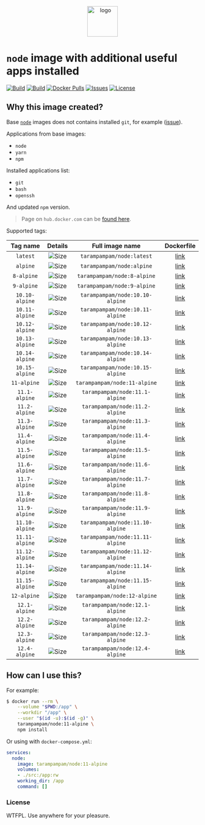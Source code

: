<p align="center">
  <img alt="logo" src="https://hsto.org/webt/83/nk/0y/83nk0ym623xt8yit1b3pq9tj4cs.png" width="80" />
</p>

# `node` image with additional useful apps installed

[![Build][badge_automated]][link_hub]
[![Build][badge_build]][link_hub]
[![Docker Pulls][badge_pulls]][link_hub]
[![Issues][badge_issues]][link_issues]
[![License][badge_license]][link_license]

## Why this image created?

Base [`node`][link_base_node_image] images does not contains installed `git`, for example ([issue][node-586]).

Applications from base images:

- `node`
- `yarn`
- `npm`

Installed applications list:

- `git`
- `bash`
- `openssh`

And updated `npm` version.

> Page on `hub.docker.com` can be [found here][link_hub].

Supported tags:

Tag name | Details | Full image name | Dockerfile
:------: | :-----: | :-------------: | :--------:
`latest` | ![Size][badge_size_latest] | `tarampampam/node:latest` | [link][dockerfile_latest]
`alpine` | ![Size][badge_size_alpine] | `tarampampam/node:alpine` | [link][dockerfile_alpine]
`8-alpine`    | ![Size][badge_size_8_alpine]    | `tarampampam/node:8-alpine`    | [link][dockerfile_8_alpine]
`9-alpine`    | ![Size][badge_size_9_alpine]    | `tarampampam/node:9-alpine`    | [link][dockerfile_9_alpine]
`10.10-alpine` | ![Size][badge_size_10_10_alpine] | `tarampampam/node:10.10-alpine` | [link][dockerfile_10_10_alpine]
`10.11-alpine` | ![Size][badge_size_10_11_alpine] | `tarampampam/node:10.11-alpine` | [link][dockerfile_10_11_alpine]
`10.12-alpine` | ![Size][badge_size_10_12_alpine] | `tarampampam/node:10.12-alpine` | [link][dockerfile_10_12_alpine]
`10.13-alpine` | ![Size][badge_size_10_13_alpine] | `tarampampam/node:10.13-alpine` | [link][dockerfile_10_13_alpine]
`10.14-alpine` | ![Size][badge_size_10_14_alpine] | `tarampampam/node:10.14-alpine` | [link][dockerfile_10_14_alpine]
`10.15-alpine` | ![Size][badge_size_10_15_alpine] | `tarampampam/node:10.15-alpine` | [link][dockerfile_10_15_alpine]
`11-alpine`    | ![Size][badge_size_11_alpine]    | `tarampampam/node:11-alpine`    | [link][dockerfile_11_alpine]
`11.1-alpine`  | ![Size][badge_size_11_1_alpine]  | `tarampampam/node:11.1-alpine`  | [link][dockerfile_11_1_alpine]
`11.2-alpine`  | ![Size][badge_size_11_2_alpine]  | `tarampampam/node:11.2-alpine`  | [link][dockerfile_11_2_alpine]
`11.3-alpine`  | ![Size][badge_size_11_3_alpine]  | `tarampampam/node:11.3-alpine`  | [link][dockerfile_11_3_alpine]
`11.4-alpine`  | ![Size][badge_size_11_4_alpine]  | `tarampampam/node:11.4-alpine`  | [link][dockerfile_11_4_alpine]
`11.5-alpine`  | ![Size][badge_size_11_5_alpine]  | `tarampampam/node:11.5-alpine`  | [link][dockerfile_11_5_alpine]
`11.6-alpine`  | ![Size][badge_size_11_6_alpine]  | `tarampampam/node:11.6-alpine`  | [link][dockerfile_11_6_alpine]
`11.7-alpine`  | ![Size][badge_size_11_7_alpine]  | `tarampampam/node:11.7-alpine`  | [link][dockerfile_11_7_alpine]
`11.8-alpine`  | ![Size][badge_size_11_8_alpine]  | `tarampampam/node:11.8-alpine`  | [link][dockerfile_11_8_alpine]
`11.9-alpine`  | ![Size][badge_size_11_9_alpine]  | `tarampampam/node:11.9-alpine`  | [link][dockerfile_11_9_alpine]
`11.10-alpine` | ![Size][badge_size_11_10_alpine] | `tarampampam/node:11.10-alpine` | [link][dockerfile_11_10_alpine]
`11.11-alpine` | ![Size][badge_size_11_11_alpine] | `tarampampam/node:11.11-alpine` | [link][dockerfile_11_11_alpine]
`11.12-alpine` | ![Size][badge_size_11_12_alpine] | `tarampampam/node:11.12-alpine` | [link][dockerfile_11_12_alpine]
`11.14-alpine` | ![Size][badge_size_11_14_alpine] | `tarampampam/node:11.14-alpine` | [link][dockerfile_11_14_alpine]
`11.15-alpine` | ![Size][badge_size_11_15_alpine] | `tarampampam/node:11.15-alpine` | [link][dockerfile_11_15_alpine]
`12-alpine`    | ![Size][badge_size_12_alpine]    | `tarampampam/node:12-alpine`    | [link][dockerfile_12_alpine]
`12.1-alpine`  | ![Size][badge_size_12_1_alpine]  | `tarampampam/node:12.1-alpine`  | [link][dockerfile_12_1_alpine]
`12.2-alpine`  | ![Size][badge_size_12_2_alpine]  | `tarampampam/node:12.2-alpine`  | [link][dockerfile_12_2_alpine]
`12.3-alpine`  | ![Size][badge_size_12_3_alpine]  | `tarampampam/node:12.3-alpine`  | [link][dockerfile_12_3_alpine]
`12.4-alpine`  | ![Size][badge_size_12_4_alpine]  | `tarampampam/node:12.4-alpine`  | [link][dockerfile_12_4_alpine]

[badge_size_latest]:https://images.microbadger.com/badges/image/tarampampam/node.svg
[badge_size_alpine]:https://images.microbadger.com/badges/image/tarampampam/node:alpine.svg
[badge_size_8_alpine]:https://images.microbadger.com/badges/image/tarampampam/node:8-alpine.svg
[badge_size_9_alpine]:https://images.microbadger.com/badges/image/tarampampam/node:9-alpine.svg
[badge_size_10_10_alpine]:https://images.microbadger.com/badges/image/tarampampam/node:10.10-alpine.svg
[badge_size_10_11_alpine]:https://images.microbadger.com/badges/image/tarampampam/node:10.11-alpine.svg
[badge_size_10_12_alpine]:https://images.microbadger.com/badges/image/tarampampam/node:10.12-alpine.svg
[badge_size_10_13_alpine]:https://images.microbadger.com/badges/image/tarampampam/node:10.13-alpine.svg
[badge_size_10_14_alpine]:https://images.microbadger.com/badges/image/tarampampam/node:10.14-alpine.svg
[badge_size_10_15_alpine]:https://images.microbadger.com/badges/image/tarampampam/node:10.15-alpine.svg
[badge_size_11_alpine]:https://images.microbadger.com/badges/image/tarampampam/node:11-alpine.svg
[badge_size_11_1_alpine]:https://images.microbadger.com/badges/image/tarampampam/node:11.1-alpine.svg
[badge_size_11_2_alpine]:https://images.microbadger.com/badges/image/tarampampam/node:11.2-alpine.svg
[badge_size_11_3_alpine]:https://images.microbadger.com/badges/image/tarampampam/node:11.3-alpine.svg
[badge_size_11_4_alpine]:https://images.microbadger.com/badges/image/tarampampam/node:11.4-alpine.svg
[badge_size_11_5_alpine]:https://images.microbadger.com/badges/image/tarampampam/node:11.5-alpine.svg
[badge_size_11_6_alpine]:https://images.microbadger.com/badges/image/tarampampam/node:11.6-alpine.svg
[badge_size_11_7_alpine]:https://images.microbadger.com/badges/image/tarampampam/node:11.7-alpine.svg
[badge_size_11_8_alpine]:https://images.microbadger.com/badges/image/tarampampam/node:11.8-alpine.svg
[badge_size_11_9_alpine]:https://images.microbadger.com/badges/image/tarampampam/node:11.9-alpine.svg
[badge_size_11_10_alpine]:https://images.microbadger.com/badges/image/tarampampam/node:11.10-alpine.svg
[badge_size_11_11_alpine]:https://images.microbadger.com/badges/image/tarampampam/node:11.11-alpine.svg
[badge_size_11_12_alpine]:https://images.microbadger.com/badges/image/tarampampam/node:11.12-alpine.svg
[badge_size_11_13_alpine]:https://images.microbadger.com/badges/image/tarampampam/node:11.13-alpine.svg
[badge_size_11_14_alpine]:https://images.microbadger.com/badges/image/tarampampam/node:11.14-alpine.svg
[badge_size_11_15_alpine]:https://images.microbadger.com/badges/image/tarampampam/node:11.15-alpine.svg
[badge_size_12_alpine]:https://images.microbadger.com/badges/image/tarampampam/node:12-alpine.svg
[badge_size_12_1_alpine]:https://images.microbadger.com/badges/image/tarampampam/node:12.1-alpine.svg
[badge_size_12_2_alpine]:https://images.microbadger.com/badges/image/tarampampam/node:12.2-alpine.svg
[badge_size_12_3_alpine]:https://images.microbadger.com/badges/image/tarampampam/node:12.3-alpine.svg
[badge_size_12_4_alpine]:https://images.microbadger.com/badges/image/tarampampam/node:12.4-alpine.svg

[dockerfile_latest]:https://github.com/tarampampam/node-docker/blob/image-latest/Dockerfile
[dockerfile_alpine]:https://github.com/tarampampam/node-docker/blob/image-alpine/Dockerfile
[dockerfile_8_alpine]:https://github.com/tarampampam/node-docker/blob/image-8-alpine/Dockerfile
[dockerfile_9_alpine]:https://github.com/tarampampam/node-docker/blob/image-9-alpine/Dockerfile
[dockerfile_10_alpine]:https://github.com/tarampampam/node-docker/blob/image-10-alpine/Dockerfile
[dockerfile_10_10_alpine]:https://github.com/tarampampam/node-docker/blob/image-10.10-alpine/Dockerfile
[dockerfile_10_11_alpine]:https://github.com/tarampampam/node-docker/blob/image-10.11-alpine/Dockerfile
[dockerfile_10_12_alpine]:https://github.com/tarampampam/node-docker/blob/image-10.12-alpine/Dockerfile
[dockerfile_10_13_alpine]:https://github.com/tarampampam/node-docker/blob/image-10.13-alpine/Dockerfile
[dockerfile_10_14_alpine]:https://github.com/tarampampam/node-docker/blob/image-10.14-alpine/Dockerfile
[dockerfile_10_15_alpine]:https://github.com/tarampampam/node-docker/blob/image-10.15-alpine/Dockerfile
[dockerfile_11_alpine]:https://github.com/tarampampam/node-docker/blob/image-11-alpine/Dockerfile
[dockerfile_11_1_alpine]:https://github.com/tarampampam/node-docker/blob/image-11.1-alpine/Dockerfile
[dockerfile_11_2_alpine]:https://github.com/tarampampam/node-docker/blob/image-11.2-alpine/Dockerfile
[dockerfile_11_3_alpine]:https://github.com/tarampampam/node-docker/blob/image-11.3-alpine/Dockerfile
[dockerfile_11_4_alpine]:https://github.com/tarampampam/node-docker/blob/image-11.4-alpine/Dockerfile
[dockerfile_11_5_alpine]:https://github.com/tarampampam/node-docker/blob/image-11.5-alpine/Dockerfile
[dockerfile_11_6_alpine]:https://github.com/tarampampam/node-docker/blob/image-11.6-alpine/Dockerfile
[dockerfile_11_7_alpine]:https://github.com/tarampampam/node-docker/blob/image-11.7-alpine/Dockerfile
[dockerfile_11_8_alpine]:https://github.com/tarampampam/node-docker/blob/image-11.8-alpine/Dockerfile
[dockerfile_11_9_alpine]:https://github.com/tarampampam/node-docker/blob/image-11.9-alpine/Dockerfile
[dockerfile_11_10_alpine]:https://github.com/tarampampam/node-docker/blob/image-11.10-alpine/Dockerfile
[dockerfile_11_11_alpine]:https://github.com/tarampampam/node-docker/blob/image-11.11-alpine/Dockerfile
[dockerfile_11_12_alpine]:https://github.com/tarampampam/node-docker/blob/image-11.12-alpine/Dockerfile
[dockerfile_11_13_alpine]:https://github.com/tarampampam/node-docker/blob/image-11.13-alpine/Dockerfile
[dockerfile_11_14_alpine]:https://github.com/tarampampam/node-docker/blob/image-11.14-alpine/Dockerfile
[dockerfile_11_15_alpine]:https://github.com/tarampampam/node-docker/blob/image-11.15-alpine/Dockerfile
[dockerfile_12_alpine]:https://github.com/tarampampam/node-docker/blob/image-12-alpine/Dockerfile
[dockerfile_12_1_alpine]:https://github.com/tarampampam/node-docker/blob/image-12.1-alpine/Dockerfile
[dockerfile_12_2_alpine]:https://github.com/tarampampam/node-docker/blob/image-12.2-alpine/Dockerfile
[dockerfile_12_3_alpine]:https://github.com/tarampampam/node-docker/blob/image-12.3-alpine/Dockerfile
[dockerfile_12_4_alpine]:https://github.com/tarampampam/node-docker/blob/image-12.4-alpine/Dockerfile

## How can I use this?

For example:

```bash
$ docker run --rm \
    --volume "$PWD:/app" \
    --workdir "/app" \
    --user "$(id -u):$(id -g)" \
    tarampampam/node:11-alpine \
    npm install
```

Or using with `docker-compose.yml`:

```yml
services:
  node:
    image: tarampampam/node:11-alpine
    volumes:
    - ./src:/app:rw
    working_dir: /app
    command: []
```

### License

WTFPL. Use anywhere for your pleasure.

[badge_automated]:https://img.shields.io/docker/automated/tarampampam/node.svg?style=flat-square&maxAge=30
[badge_pulls]:https://img.shields.io/docker/pulls/tarampampam/node.svg?style=flat-square&maxAge=30
[badge_issues]:https://img.shields.io/github/issues/tarampampam/node-docker.svg?style=flat-square&maxAge=30
[badge_build]:https://img.shields.io/docker/build/tarampampam/node.svg?style=flat-square&maxAge=30
[badge_license]:https://img.shields.io/github/license/tarampampam/node-docker.svg?style=flat-square&maxAge=30
[node-586]:https://github.com/nodejs/docker-node/issues/586
[link_base_node_image]:https://hub.docker.com/_/node?tab=tags
[link_hub]:https://hub.docker.com/r/tarampampam/node/
[link_license]:https://github.com/tarampampam/node-docker/blob/master/LICENSE
[link_issues]:https://github.com/tarampampam/node-docker/issues
